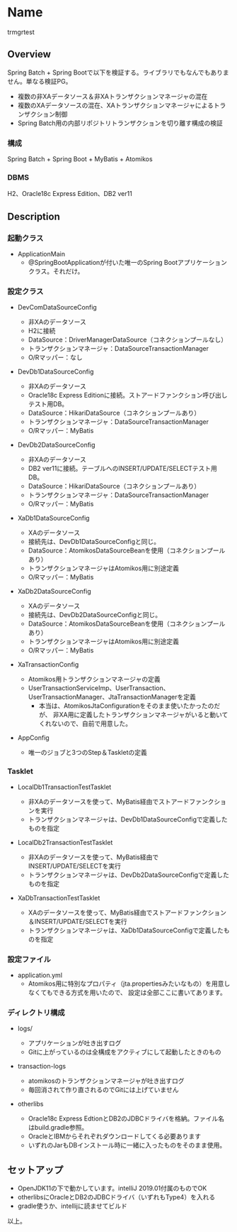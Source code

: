 Name
===
trmgrtest

## Overview

Spring Batch + Spring Bootで以下を検証する。ライブラリでもなんでもありません。単なる検証PG。

* 複数の非XAデータソース＆非XAトランザクションマネージャの混在
* 複数のXAデータソースの混在、XAトランザクションマネージャによるトランザクション制御
* Spring Batch用の内部リポジトリトランザクションを切り離す構成の検証

### 構成
Spring Batch + Spring Boot + MyBatis + Atomikos

### DBMS
H2、Oracle18c Express Edition、DB2 ver11

## Description

### 起動クラス

* ApplicationMain
    * @SpringBootApplicationが付いた唯一のSpring Bootアプリケーションクラス。それだけ。

### 設定クラス

* DevComDataSourceConfig  
    * 非XAのデータソース
    * H2に接続
    * DataSource：DriverManagerDataSource（コネクションプールなし）
    * トランザクションマネージャ：DataSourceTransactionManager
    * O/Rマッパー：なし

* DevDb1DataSourceConfig  
    * 非XAのデータソース
    * Oracle18c Express Editionに接続。ストアードファンクション呼び出しテスト用DB。
    * DataSource：HikariDataSource（コネクションプールあり）
    * トランザクションマネージャ：DataSourceTransactionManager
    * O/Rマッパー：MyBatis
 
* DevDb2DataSourceConfig  
    * 非XAのデータソース
    * DB2 ver11に接続。テーブルへのINSERT/UPDATE/SELECTテスト用DB。
    * DataSource：HikariDataSource（コネクションプールあり）
    * トランザクションマネージャ：DataSourceTransactionManager
    * O/Rマッパー：MyBatis

* XaDb1DataSourceConfig  
    * XAのデータソース
    * 接続先は、DevDb1DataSourceConfigと同じ。
    * DataSource：AtomikosDataSourceBeanを使用（コネクションプールあり）
    * トランザクションマネージャはAtomikos用に別途定義
    * O/Rマッパー：MyBatis

* XaDb2DataSourceConfig  
    * XAのデータソース
    * 接続先は、DevDb2DataSourceConfigと同じ。
    * DataSource：AtomikosDataSourceBeanを使用（コネクションプールあり）
    * トランザクションマネージャはAtomikos用に別途定義
    * O/Rマッパー：MyBatis

* XaTransactionConfig
    * Atomikos用トランザクションマネージャの定義
    * UserTransactionServiceImp、UserTransaction、UserTransactionManager、JtaTransactionManagerを定義
        * 本当は、AtomikosJtaConfigurationをそのまま使いたかったのだが、
        非XA用に定義したトランザクションマネージャがいると動いてくれないので、自前で用意した。

* AppConfig
    * 唯一のジョブと3つのStep＆Taskletの定義

### Tasklet

* LocalDb1TransactionTestTasklet
    * 非XAのデータソースを使って、MyBatis経由でストアードファンクションを実行
    * トランザクションマネージャは、DevDb1DataSourceConfigで定義したものを指定

* LocalDb2TransactionTestTasklet
    * 非XAのデータソースを使って、MyBatis経由でINSERT/UPDATE/SELECTを実行
    * トランザクションマネージャは、DevDb2DataSourceConfigで定義したものを指定

* XaDbTransactionTestTasklet
    * XAのデータソースを使って、MyBatis経由でストアードファンクション＆INSERT/UPDATE/SELECTを実行
    * トランザクションマネージャは、XaDb1DataSourceConfigで定義したものを指定

### 設定ファイル

* application.yml
    * Atomikos用に特別なプロパティ（jta.propertiesみたいなもの）を用意しなくてもできる方式を用いたので、
    設定は全部ここに書いてあります。

### ディレクトリ構成

* logs/
    * アプリケーションが吐き出すログ
    * Gitに上がっているのは全構成をアクティブにして起動したときのもの

* transaction-logs
    * atomikosのトランザクションマネージャが吐き出すログ
    * 毎回消されて作り直されるのでGitには上げていません

* otherlibs
    * Oracle18c Express EdtionとDB2のJDBCドライバを格納。ファイル名はbuild.gradle参照。
    * OracleとIBMからそれぞれダウンロードしてくる必要あります
    * いずれのJarもDBインストール時に一緒に入ったものをそのまま使用。

## セットアップ

* OpenJDK11の下で動かしています。intelliJ 2019.01付属のものでOK
* otherlibsにOracleとDB2のJDBCドライバ（いずれもType4）を入れる
* gradle使うか、intellijに読ませてビルド

以上。
